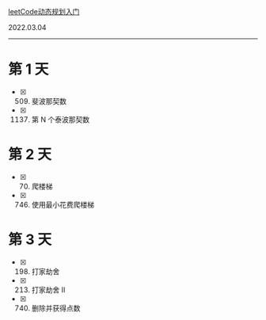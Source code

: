 [leetCode动态规划入门](https://leetcode-cn.com/study-plan/dynamic-programming/?progress=dtuxc4g)

2022.03.04

---  

# 第 1 天 
- [x] 509. 斐波那契数
- [x] 1137. 第 N 个泰波那契数

# 第 2 天
- [x] 70. 爬楼梯
- [x] 746. 使用最小花费爬楼梯

# 第 3 天
- [x] 198. 打家劫舍
- [x] 213. 打家劫舍 II
- [x] 740. 删除并获得点数